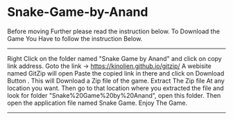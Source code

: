 # Snake-Game-by-Anand
Before moving Further please read the instruction below.
To Download the Game You Have to follow the instruction Below.

-------------------------------------------------------------------
Right Click on the folder named "Snake Game by Anand" and click on copy link address.
Goto the link   ->  https://kinolien.github.io/gitzip/
A webisite named GitZip will open Paste the copied link in there and click on Download Button .
This will Download a Zip file of the game.
Extract The Zip file At any location you want.
Then go to that location where you extracted the file and look for folder "Snake%20Game%20by%20Anand", open this folder.
Then open the application file named Snake Game.
Enjoy The Game.

--------------------------------------------------------------------

